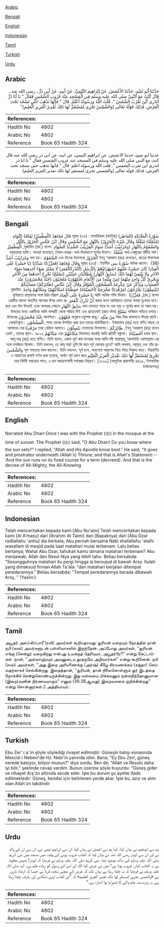 [Arabic](#arabic)

[Bengali](#bengali)

[English](#english)

[Indonesian](#indonesian)

[Tamil](#tamil)

[Turkish](#turkish)

[Urdu](#urdu)

## Arabic


<div dir="rtl" lang="ar" style={{fontSize:'larger',backgroundColor:'#f8f9fa',padding:20}}>
حَدَّثَنَا أَبُو نُعَيْمٍ، حَدَّثَنَا الأَعْمَشُ، عَنْ إِبْرَاهِيمَ التَّيْمِيِّ، عَنْ أَبِيهِ، عَنْ أَبِي ذَرٍّ ـ رضى الله عنه ـ قَالَ كُنْتُ مَعَ النَّبِيِّ صلى الله عليه وسلم فِي الْمَسْجِدِ عِنْدَ غُرُوبِ الشَّمْسِ فَقَالَ ‏"‏ يَا أَبَا ذَرٍّ أَتَدْرِي أَيْنَ تَغْرُبُ الشَّمْسُ ‏"‏‏.‏ قُلْتُ اللَّهُ وَرَسُولُهُ أَعْلَمُ‏.‏ قَالَ ‏"‏ فَإِنَّهَا تَذْهَبُ حَتَّى تَسْجُدَ تَحْتَ الْعَرْشِ، فَذَلِكَ قَوْلُهُ تَعَالَى ‏(‏وَالشَّمْسُ تَجْرِي لِمُسْتَقَرٍّ لَهَا ذَلِكَ تَقْدِيرُ الْعَزِيزِ الْعَلِيمِ‏)‏‏"‏
</div>
<div style={{backgroundColor:'#f8f9fa',padding:20, marginBottom: 10}}><table> <thead> <tr> <th>References:</th> <th></th> </tr> </thead> <tbody><tr><td>Hadith No</td><td>4802</td></tr><tr><td>Arabic No</td><td>4802</td></tr><tr><td>Reference</td><td>Book 65 Hadith 324</td></tr></tbody></table></div>


<div dir="rtl" lang="ar" style={{fontSize:'larger',backgroundColor:'#f8f9fa',padding:20}}>
حدثنا ابو نعيم، حدثنا الاعمش، عن ابراهيم التيمي، عن ابيه، عن ابي ذر رضى الله عنه قال كنت مع النبي صلى الله عليه وسلم في المسجد عند غروب الشمس فقال " يا ابا ذر اتدري اين تغرب الشمس ". قلت الله ورسوله اعلم. قال " فانها تذهب حتى تسجد تحت العرش، فذلك قوله تعالى (والشمس تجري لمستقر لها ذلك تقدير العزيز العليم)
</div>
<div style={{backgroundColor:'#f8f9fa',padding:20, marginBottom: 10}}><table> <thead> <tr> <th>References:</th> <th></th> </tr> </thead> <tbody><tr><td>Hadith No</td><td>4802</td></tr><tr><td>Arabic No</td><td>4802</td></tr><tr><td>Reference</td><td>Book 65 Hadith 324</td></tr></tbody></table></div>

## Bengali


<div dir="rtl" lang="bn" style={{fontSize:'larger',backgroundColor:'#f8f9fa',padding:20}}>
سُوْرَةُ الْمَلَائِكَةِ (الفاطر) সূরাহ (৩৫) : মালায়িকাহ (ফাতির) قَالَ مُجَاهِدٌ (الْقِطْمِيْرُ) لِفَافَةُ النَّوَاةِ (مُثْقَلَةٌ) مُثَقَّلَةٌ وَقَالَ غَيْرُهُ (الْحَرُوْرُ) بِالنَّهَارِ مَعَ الشَّمْسِ وَقَالَ ابْنُ عَبَّاسٍ الْحَرُوْرُ بِاللَّيْلِ وَالسَّمُوْمُ بِالنَّهَارِ (وَغَرَابِيْبُ أَشَدُّ) سَوَادٍ الْغِرْبِيْبُ الشَّدِيْدُ السَّوَادِ. মুজাহিদ (রহ.) বলেন, الْقِطْمِيْرُ অর্থ-খেজুরের আঁটির পর্দা। مُثْقَلَةٌ ভারাক্রান্ত ব্যক্তি। অন্যরা বলেছেন, (আল-হারূর- অর্থ-দিবাভাগে সূর্যের উত্তাপ। ইবনু ‘আব্বাস (রাঃ) বলেছেন, রাতের উত্তাপকে الْحَرُوْرُ এবং দিনের উত্তাপকে السَّمُوْمُ বলা হয়। وَغَرَابِيْبُ أَشَدُّ অধিক কালো। (36) سُوْرَةُ يس সূরাহ (৩৬) : ইয়াসীন وَقَالَ مُجَاهِدٌ (فَعَزَّزْنَا) شَدَّدْنَا (يَا حَسْرَةً عَلَى الْعِبَادِ) كَانَ حَسْرَةً عَلَيْهِمْ اسْتِهْزَاؤُهُمْ بِالرُّسُلِ (أَنْتُدْرِكَالْقَمَرَ) لَا يَسْتُرُ ضَوْءُ أَحَدِهِمَا ضَوْءَ الآخَرِ وَلَا يَنْبَغِيْ لَهُمَا ذَلِكَ (سَابِقُ النَّهَارِ) يَتَطَالَبَانِ حَثِيْثَيْنِ (نَسْلَخُ) نُخْرِجُ أَحَدَهُمَا مِنَ الْآخَرِ وَيَجْرِيْ كُلُّ وَاحِدٍ مِنْهُمَا (مِنْ مِثْلِهِ) مِنَ الْأَنْعَامِ (فَكِهُوْنَ) مُعْجَبُوْنَ (جُنْدٌ مُحْضَرُوْنَ) عِنْدَ الْحِسَابِ وَيُذْكَرُ عَنْ عِكْرِمَةَ الْمَشْحُوْنِ الْمُوْقَرُ وَقَالَ ابْنُ عَبَّاسٍ (طَائِرُكُمْ) مَصَائِبُكُمْ (يَنْسِلُوْنَ) يَخْرُجُوْنَ (مَرْقَدِنَا) مَخْرَجِنَا (أَحْصَيْنَاهُ) حَفِظْنَاهُ (مَكَانَتُهُمْ) وَمَكَانُهُمْ وَاحِدٌ. মুজাহিদ (রহ.) বলেন, فَعَزَّزْنَا আমি অধিক শক্তি দিলাম। يَا حَسْرَةً عَلَى الْعِبَادِ দুনিয়াতে রাসূলদের সঙ্গে ঠাট্টা-বিদ্রূপ করার ফলে আখিরাতে তাদের অবস্থা দুঃখময় হবে। أَنْ تُدْرِكَ الْقَمَرَ একটির আলো অন্যটির আলোর উপর কোন প্রভাব ফেলতে পারে না এবং চন্দ্র ও সূর্যের জন্য তা সম্ভব নয়। سَابِقُ النَّهَارِ রাত্র এবং দিন উভয়ই একে অপরের পেছনে অবিরাম গতিতে চলছে। نَسْلَخُ (রাত-দিন) উভয়ের মধ্যে একটিকে আমি অপরটি থেকে সরিয়ে দিই এবং প্রত্যেকেই নিজ নিজ কক্ষপথে সাঁতার কাটে। مِنْ مِثْلِهِ অনুরূপ চতুষ্পদ জন্তু। فَكِهُوْنَ আনন্দিত। جُنْدٌ مُحْضَرُوْنَ হিসাবের সময় তাদের উপস্থিত করা হবে তাদের বাহিনীরূপে। ইকরামাহ (রাঃ) হতে বর্ণিত আছে যে, الْمَشْحُوْنِ বোঝাইকৃত। ইবনু ‘আব্বাস (রাঃ) বলেন, طَائِرُكُمْ তোমাদের বিপদাপদ। يَنْسِلُوْنَ তারা বেরিয়ে আসবে। مَرْقَدِنَا আমাদের বের হবার স্থান। أَحْصَيْنَاهُ হিফাযাত করেছি আমি প্রতিটি বস্তুকে। مَكَانَتُهُمْ এবং مَكَانُهُمْএকই ; তাদের স্থানে। ৪৮০২. আবূ যার (রাঃ) হতে বর্ণিত। তিনি বলেন, একদা সূর্য অস্ত যাওয়ার সময় আমি নবী সাল্লাল্লাহু ‘আলাইহি ওয়াসাল্লাম-এর সঙ্গে মসজিদে ছিলাম। তিনি বললেন, হে আবূ যার! তুমি কি জান সূর্য কোথায় ডুবে? আমি বললাম, আল্লাহ্ এবং তাঁর রাসূল সবচেয়ে ভাল জানেন। তিনি বললেন, সূর্য চলে, অবশেষে আরশের নিচে গিয়ে সিজদা করে। নিম্নবর্ণিত وَالشَّمْسُ تَجْرِيْ لِمُسْتَقَرٍّ لَّهَا ذٰلِكَ تَقْدِيْرُ الْعَزِيْزِ الْعَلِيْمِ এ আয়াতের কথাই বর্ণনা করা হয়েছে, অর্থাৎ সূর্য ভ্রমণ করে তার নির্দিষ্ট গন্তব্যের পানে, এ হল পরাক্রমশালী সর্বজ্ঞের নিয়ন্ত্রণ। [৩১৯৯] (আধুনিক প্রকাশনীঃ ৪৪৩৮, ইসলামিক ফাউন্ডেশনঃ)
</div>
<div style={{backgroundColor:'#f8f9fa',padding:20, marginBottom: 10}}><table> <thead> <tr> <th>References:</th> <th></th> </tr> </thead> <tbody><tr><td>Hadith No</td><td>4802</td></tr><tr><td>Arabic No</td><td>4802</td></tr><tr><td>Reference</td><td>Book 65 Hadith 324</td></tr></tbody></table></div>

## English


<div dir="ltr" lang="en" style={{fontSize:'larger',backgroundColor:'#f8f9fa',padding:20}}>
Narrated Abu Dharr:Once I was with the Prophet (ﷺ) in the mosque at the time of sunset. The Prophet (ﷺ) said, "O Abu Dharr! Do you know where the sun sets?" I replied, "Allah and His Apostle know best." He said, "It goes and prostrates underneath (Allah's) Throne; and that is Allah's Statement:-- 'And the sun runs on its fixed course for a term (decreed). And that is the decree of All-Mighty, the All-Knowing
</div>
<div style={{backgroundColor:'#f8f9fa',padding:20, marginBottom: 10}}><table> <thead> <tr> <th>References:</th> <th></th> </tr> </thead> <tbody><tr><td>Hadith No</td><td>4802</td></tr><tr><td>Arabic No</td><td>4802</td></tr><tr><td>Reference</td><td>Book 65 Hadith 324</td></tr></tbody></table></div>

## Indonesian


<div dir="ltr" lang="id" style={{fontSize:'larger',backgroundColor:'#f8f9fa',padding:20}}>
Telah menceritakan kepada kami [Abu Nu'aim] Telah menceritakan kepada kami [Al A'masy] dari [Ibrahim At Taimi] dari [Bapaknya] dari [Abu Dzar radliallahu 'anhu] dia berkata; Aku pernah bersama Nabi shallallahu 'alaihi wasallam di masjid pada saat matahari mulai terbenam. Lalu beliau bertanya; Wahai Abu Dzar, tahukah kamu dimana matahari terbenam? Aku menjawab; Allah dan Rasul-Nya yang lebih tahu. Beliau bersabda: "Sesungguhnya matahari itu pergi hingga ia bersujud di bawah Arsy. Itulah yang dimaksud firman Allah Ta'ala: "dan matahari berjalan ditempat peredarannya." Beliau bersabda: "Tempat peredarannya berada dibawah Arsy, " (Yasiin:)
</div>
<div style={{backgroundColor:'#f8f9fa',padding:20, marginBottom: 10}}><table> <thead> <tr> <th>References:</th> <th></th> </tr> </thead> <tbody><tr><td>Hadith No</td><td>4802</td></tr><tr><td>Arabic No</td><td>4802</td></tr><tr><td>Reference</td><td>Book 65 Hadith 324</td></tr></tbody></table></div>

## Tamil


<div dir="ltr" lang="ta" style={{fontSize:'larger',backgroundColor:'#f8f9fa',padding:20}}>
அபூதர் அல்ஃகிஃபாரீ (ரலி) அவர்கள் கூறியதாவது: சூரியன் மறையும் நேரத்தில் நான் நபி (ஸல்) அவர்களுடன் பள்ளிவாசலில் இருந்தேன். அப்போது அவர்கள், ‘‘சூரியன் எங்கு (சென்று) மறைகிறது என்பது உமக்குத் தெரியுமா, அபூதர்ரே?” என்று கேட்டார்கள். நான், ‘‘அல்லாஹ்வும் அவனுடைய தூதருமே அறிவார்கள்” என்று கூறினேன். நபி (ஸல்) அவர்கள், ‘‘அது இறை அரியணைக்கு (அர்ஷ்) கீழே சிரவணக்கம் (சஜ்தா) செய்வதற்காகச் செல்கின்றது. இதைத்தான், ‘‘சூரியன், தான் நிலைகொள்ளும் ஓர் இடத்தை நோக்கிச் சென்றுகொண்டிருக்கின்றது. இது வல்லமை மிக்கவனும் நன்கறிந்தோனுமான (இறை)வனின் நிர்ணயமாகும்” எனும் (36:38ஆவது) இறைவசனம் குறிக்கின்றது” என்று சொன்னார்கள்.2 அத்தியாயம் :
</div>
<div style={{backgroundColor:'#f8f9fa',padding:20, marginBottom: 10}}><table> <thead> <tr> <th>References:</th> <th></th> </tr> </thead> <tbody><tr><td>Hadith No</td><td>4802</td></tr><tr><td>Arabic No</td><td>4802</td></tr><tr><td>Reference</td><td>Book 65 Hadith 324</td></tr></tbody></table></div>

## Turkish


<div dir="ltr" lang="tr" style={{fontSize:'larger',backgroundColor:'#f8f9fa',padding:20}}>
Ebu Zer’ r.a.'in şöyle söylediği rivayet edilmiştir: Güneşin batışı esnasında Mescid-i Nebevi'de Hz. Nebi'in yanında idim. Bana; "Ey Ebu Zerr, güneş nerede batzyor, biliyor musun?" diye sordu. Ben de; "Allah ve Resulü daha iyi bilir," şeklinde cevap verdim. Bunun üzerine şöyle buyurdu: "Güneş gider ve nihayet Arş'zn altznda secde eder. İşte bu durum şu ayette ifade edilmektedir: Güneş, kendisi için belirlenen yerde akar. İşte bu, azız ve alım olan Allah'zn takdiridir
</div>
<div style={{backgroundColor:'#f8f9fa',padding:20, marginBottom: 10}}><table> <thead> <tr> <th>References:</th> <th></th> </tr> </thead> <tbody><tr><td>Hadith No</td><td>4802</td></tr><tr><td>Arabic No</td><td>4802</td></tr><tr><td>Reference</td><td>Book 65 Hadith 324</td></tr></tbody></table></div>

## Urdu


<div dir="rtl" lang="ur" style={{fontSize:'larger',backgroundColor:'#f8f9fa',padding:20}}>
ہم سے ابونعیم نے بیان کیا، کہا ہم سے اعمش نے بیان کیا، ان سے ابراہیم تیمی نے، ان سے ان کے والد نے اور ان سے ابوذر رضی اللہ عنہ نے بیان کیا کہ آفتاب غروب ہونے کے وقت میں مسجد میں نبی کریم صلی اللہ علیہ وسلم کے ساتھ موجود تھا۔ نبی کریم صلی اللہ علیہ وسلم نے فرمایا کہ ابوذر! تمہیں معلوم ہے یہ آفتاب کہاں غروب ہوتا ہے؟ میں نے عرض کیا اللہ اور اس کے رسول کو زیادہ علم ہے۔ آپ صلی اللہ علیہ وسلم نے فرمایا کہ یہ چلتا رہتا ہے یہاں تک کہ عرش کے نیچے سجدہ کرتا ہے جیسا کہ ارشاد باری ہے «والشمس تجري لمستقر لها ذلك تقدير العزيز العليم‏» کہ ”اور آفتاب اپنے ٹھکانے کی طرف چلتا رہتا ہے، یہ زبردست علم والے کا ٹھہرایا ہوا اندازہ ہے۔“
</div>
<div style={{backgroundColor:'#f8f9fa',padding:20, marginBottom: 10}}><table> <thead> <tr> <th>References:</th> <th></th> </tr> </thead> <tbody><tr><td>Hadith No</td><td>4802</td></tr><tr><td>Arabic No</td><td>4802</td></tr><tr><td>Reference</td><td>Book 65 Hadith 324</td></tr></tbody></table></div>